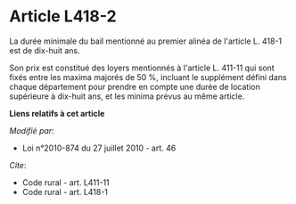 # Article L418-2

La durée minimale du bail mentionné au premier alinéa de l'article L. 418-1 est de dix-huit ans. 

Son prix est constitué des loyers mentionnés à l'article L. 411-11 qui sont fixés entre les maxima majorés de 50 %, incluant
le supplément défini dans chaque département pour prendre en compte une durée de location supérieure à dix-huit ans, et les
minima prévus au même article.

**Liens relatifs à cet article**

_Modifié par_:

  - Loi n°2010-874 du 27 juillet 2010 - art. 46

_Cite_:

  - Code rural - art. L411-11
  - Code rural - art. L418-1
